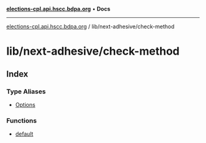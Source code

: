 [**elections-cpl.api.hscc.bdpa.org**](../../../README.md) • **Docs**

***

[elections-cpl.api.hscc.bdpa.org](../../../README.md) / lib/next-adhesive/check-method

# lib/next-adhesive/check-method

## Index

### Type Aliases

- [Options](type-aliases/Options.md)

### Functions

- [default](functions/default.md)
